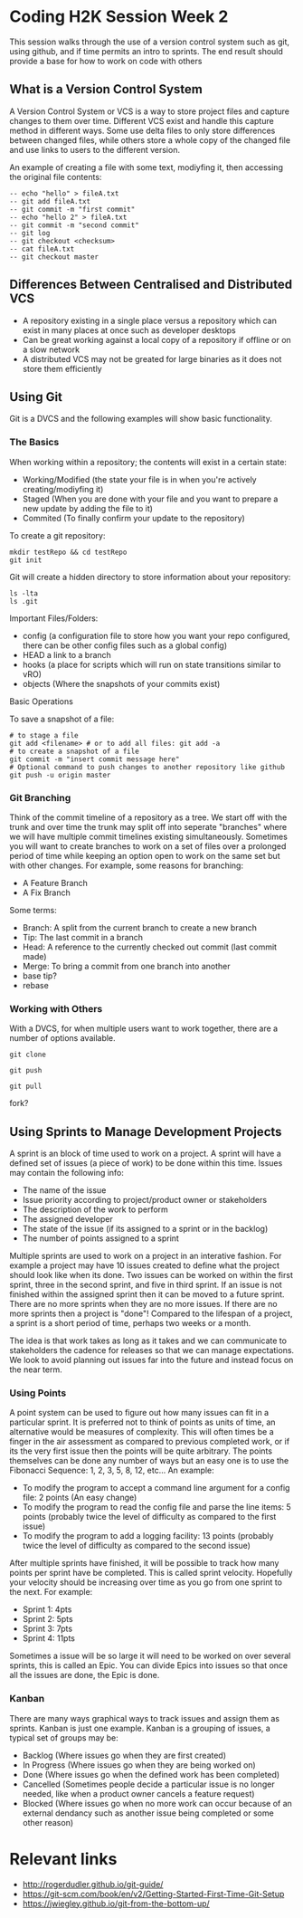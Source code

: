 # Coding H2K Session Week 2

This session walks through the use of a version control system such as git, using github, and if time permits an intro to sprints.  The end result should provide a base for how to work on code with others

## What is a Version Control System

A Version Control System or VCS is a way to store project files and capture changes to them over time.  Different VCS exist and handle this capture method in different ways.  Some use delta files to only store differences between changed files, while others store a whole copy of the changed file and use links to users to the different version.

An example of creating a file with some text, modiyfing it, then accessing the original file contents:

```
-- echo "hello" > fileA.txt
-- git add fileA.txt
-- git commit -m "first commit"
-- echo "hello 2" > fileA.txt
-- git commit -m "second commit"
-- git log
-- git checkout <checksum>
-- cat fileA.txt
-- git checkout master
```

## Differences Between Centralised and Distributed VCS

- A repository existing in a single place versus a repository which can exist in many places at once such as developer desktops
- Can be great working against a local copy of a repository if offline or on a slow network
- A distributed VCS may not be greated for large binaries as it does not store them efficiently

## Using Git

Git is a DVCS and the following examples will show basic functionality.

### The Basics

When working within a repository; the contents will exist in a certain state:

- Working/Modified (the state your file is in when you're actively creating/modiyfing it)
- Staged (When you are done with your file and you want to prepare a new update by adding the file to it)
- Commited (To finally confirm your update to the repository)

To create a git repository:

```
mkdir testRepo && cd testRepo
git init
```

Git will create a hidden directory to store information about your repository:
```
ls -lta
ls .git
```

Important Files/Folders:

- config (a configuration file to store how you want your repo configured, there can be other config files such as a global config)
- HEAD a link to a branch
- hooks (a place for scripts which will run on state transitions similar to vRO)
- objects (Where the snapshots of your commits exist)

Basic Operations

To save a snapshot of a file:
```
# to stage a file
git add <filename> # or to add all files: git add -a 
# to create a snapshot of a file
git commit -m "insert commit message here"
# Optional command to push changes to another repository like github
git push -u origin master
```

### Git Branching

Think of the commit timeline of a repository as a tree.  We start off with the trunk and over time the trunk may split off into seperate "branches" where we will have multiple commit timelines existing simultaneously.  Sometimes you will want to create branches to work on a set of files over a prolonged period of time while keeping an option open to work on the same set but with other changes.  For example, some reasons for branching:

- A Feature Branch
- A Fix Branch

Some terms:

- Branch: A split from the current branch to create a new branch
- Tip: The last commit in a branch
- Head: A reference to the currently checked out commit (last commit made)
- Merge: To bring a commit from one branch into another
- base tip?
- rebase

### Working with Others

With a DVCS, for when multiple users want to work together, there are a number of options available.


```
git clone
```

```
git push
```

```
git pull
```

fork?

## Using Sprints to Manage Development Projects

A sprint is an block of time used to work on a project.  A sprint will have a defined set of issues (a piece of work) to be done within this time.  Issues may contain the following info:

- The name of the issue
- Issue priority according to project/product owner or stakeholders
- The description of the work to perform
- The assigned developer
- The state of the issue (if its assigned to a sprint or in the backlog)
- The number of points assigned to a sprint

Multiple sprints are used to work on a project in an interative fashion.  For example a project may have 10 issues created to define what the project should look like when its done.  Two issues can be worked on within the first sprint, three in the second sprint, and five in third sprint.  If an issue is not finished within the assigned sprint then it can be moved to a future sprint.  There are no more sprints when they are no more issues.  If there are no more sprints then a project is "done"!  Compared to the lifespan of a project, a sprint is a short period of time, perhaps two weeks or a month.

The idea is that work takes as long as it takes and we can communicate to stakeholders the cadence for releases so that we can manage expectations.  We look to avoid planning out issues far into the future and instead focus on the near term.

### Using Points

A point system can be used to figure out how many issues can fit in a particular sprint.  It is preferred not to think of points as units of time, an alternative would be measures of complexity.  This will often times be a finger in the air assessment as compared to previous completed work, or if its the very first issue then the points will be quite arbitrary.  The points themselves can be done any number of ways but an easy one is to use the Fibonacci Sequence: 1, 2, 3, 5, 8, 12, etc...  An example:

- To modify the program to accept a command line argument for a config file: 2 points (An easy change)
- To modify the program to read the config file and parse the line items: 5 points (probably twice the level of difficulty as compared to the first issue)
- To modify the program to add a logging facility: 13 points (probably twice the level of difficulty as compared to the second issue)

After multiple sprints have finished, it will be possible to track how many points per sprint have be completed.  This is called sprint velocity.  Hopefully your velocity should be increasing over time as you go from one sprint to the next.  For example:

- Sprint 1: 4pts
- Sprint 2: 5pts
- Sprint 3: 7pts
- Sprint 4: 11pts

Sometimes a issue will be so large it will need to be worked on over several sprints, this is called an Epic.  You can divide Epics into issues so that once all the issues are done, the Epic is done.

### Kanban

There are many ways graphical ways to track issues and assign them as sprints.  Kanban is just one example.  Kanban is a grouping of issues, a typical set of groups may be:

- Backlog (Where issues go when they are first created)
- In Progress (Where issues go when they are being worked on)
- Done (Where issues go when the defined work has been completed)
- Cancelled (Sometimes people decide a particular issue is no longer needed, like when a product owner cancels a feature request)
- Blocked (Where issues go when no more work can occur because of an external dendancy such as another issue being completed or some other reason)

# Relevant links
- http://rogerdudler.github.io/git-guide/
- https://git-scm.com/book/en/v2/Getting-Started-First-Time-Git-Setup
- https://jwiegley.github.io/git-from-the-bottom-up/

